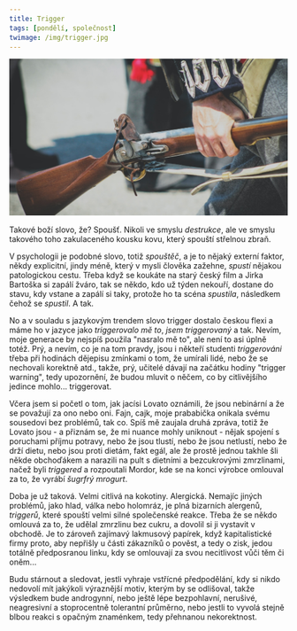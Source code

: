 ```yaml
---
title: Trigger
tags: [pondělí, společnost]
twimage: /img/trigger.jpg
---
```


![cover](/img/trigger.jpg)

Takové boží slovo, že? Spoušť. Nikoli ve smyslu _destrukce_, ale ve smyslu takového toho zakulaceného kousku kovu, který spouští střelnou zbraň.

V psychologii je podobné slovo, totiž _spouštěč_, a je to nějaký externí faktor, někdy explicitní, jindy méně, který v mysli člověka zažehne, _spustí_ nějakou patologickou cestu. Třeba když se koukáte na starý český film a Jirka Bartoška si zapálí žváro, tak se někdo, kdo už týden nekouří, dostane do stavu, kdy vstane a zapálí si taky, protože ho ta scéna _spustila_, následkem čehož se _spustil_. A tak.

No a v souladu s jazykovým trendem slovo trigger dostalo českou flexi a máme ho v jazyce jako _triggerovalo mě to_, _jsem triggerovaný_ a tak. Nevím, moje generace by nejspíš použila "nasralo mě to", ale není to asi úplně totéž. Prý, a nevím, co je na tom pravdy, jsou i někteří studenti _triggerováni_ třeba při hodinách dějepisu zmínkami o tom, že umírali lidé, nebo že se nechovali korektně atd., takže, prý, učitelé dávají na začátku hodiny "trigger warning", tedy upozornění, že budou mluvit o něčem, co by citlivějšího jedince mohlo... triggerovat.

Včera jsem si početl o tom, jak jacísi Lovato oznámili, že jsou nebinární a že se považují za ono nebo oni. Fajn, cajk, moje prababička onikala svému sousedovi bez problémů, tak co. Spíš mě zaujala druhá zpráva, totiž že Lovato jsou - a přiznám se, že mi nuance mohly uniknout - nějak spojení s poruchami příjmu potravy, nebo že jsou tlustí, nebo že jsou netlustí, nebo že drží dietu, nebo jsou proti dietám, fakt egál, ale že prostě jednou takhle šli někde obchoďákem a narazili na pult s dietními a bezcukrovými zmrzlinami, načež byli _triggered_ a rozpoutali Mordor, kde se na konci výrobce omlouval za to, že vyrábí _šugrfrý mrogurt_.

Doba je už taková. Velmi citlivá na kokotiny. Alergická. Nemajíc jiných problémů, jako hlad, válka nebo holomráz, je plná bizarních alergenů, _triggerů_, které spouští velmi silné společenské reakce. Třeba že se někdo omlouvá za to, že udělal zmrzlinu bez cukru, a dovolil si ji vystavit v obchodě. Je to zároveň zajímavý lakmusový papírek, když kapitalistické firmy proto, aby nepřišly u části zákazníků o pověst, a tedy o zisk, jedou totálně předposranou linku, kdy se omlouvají za svou necitlivost vůči těm či oněm...

Budu stárnout a sledovat, jestli vyhraje vstřícné předpodělání, kdy si nikdo nedovolí mít jakýkoli výraznější motiv, kterým by se odlišoval, takže výsledkem bude androgynní, nebo ještě lépe bezpohlavní, nerušivé, neagresivní a stoprocentně tolerantní průměrno, nebo jestli to vyvolá stejně blbou reakci s opačným znaménkem, tedy přehnanou nekorektnost.